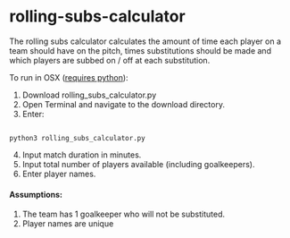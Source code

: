 # rolling-subs-calculator
The rolling subs calculator calculates the amount of time each player on a team should have on the pitch, 
times substitutions should be made and which players are subbed on / off at each substitution.

To run in OSX ([requires python](https://www.python.org/downloads/)):
1. Download rolling_subs_calculator.py
2. Open Terminal and navigate to the download directory. 
3. Enter:
```

python3 rolling_subs_calculator.py

```
4. Input match duration in minutes.
5. Input total number of players available (including goalkeepers).
6. Enter player names.

#### Assumptions:
1. The team has 1 goalkeeper who will not be substituted.
2. Player names are unique
